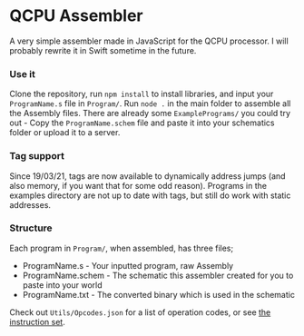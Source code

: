 
# QCPU Assembler

A very simple assembler made in JavaScript for the QCPU processor. I will probably rewrite it in Swift sometime in the future.

### Use it
Clone the repository, run `npm install` to install libraries, and input your `ProgramName.s` file in `Program/`. Run `node .` in the main folder to assemble all the Assembly files.
There are already some `ExamplePrograms/` you could try out - Copy the `ProgramName.schem` file and paste it into your schematics folder or upload it to a server.

### Tag support
Since 19/03/21, tags are now available to dynamically address jumps (and also memory, if you want that for some odd reason). Programs in the examples directory are not up to date with tags, but still do work with static addresses.

### Structure
Each program in `Program/`, when assembled, has three files;
* ProgramName.s - Your inputted program, raw Assembly
* ProgramName.schem - The schematic this assembler created for you to paste into your world
* ProgramName.txt - The converted binary which is used in the schematic

Check out `Utils/Opcodes.json` for a list of operation codes, or see [the instruction set](https://docs.google.com/spreadsheets/d/1-tPUTmeeIqXrqHCRS3xfTa6rvlclP2WCtQUhcKbS9gk/edit?usp=sharing).
